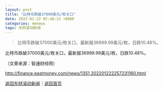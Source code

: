 ```yaml
---
layout: post
title: "比特币跌破37000美元/枚关口"
date: 2022-01-22 05:48:23 +0800
categories: emnews
tags: 东财滚动新闻
---
```

> 比特币跌破37000美元/枚关口，最新报36999.99美元/枚，日跌10.48%。

<p>比特币跌破37000美元/枚关口，最新报36999.99美元/枚，日跌10.48%。</p><p class="em_media">（文章来源：智通财经网）</p>

<http://finance.eastmoney.com/news/1351,202201222257231160.html>

[返回东财滚动新闻](//finews.withounder.com/emnews/)｜[返回首页](//finews.withounder.com/)